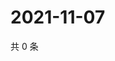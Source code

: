 # 2021-11-07

共 0 条

<!-- BEGIN WEIBO -->
<!-- 最后更新时间 Sun Nov 07 2021 03:00:52 GMT+0800 (China Standard Time) -->

<!-- END WEIBO -->
